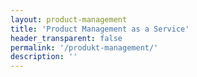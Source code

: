 ```yaml
---
layout: product-management
title: 'Product Management as a Service'
header_transparent: false
permalink: '/produkt-management/'
description: ''
---
```

